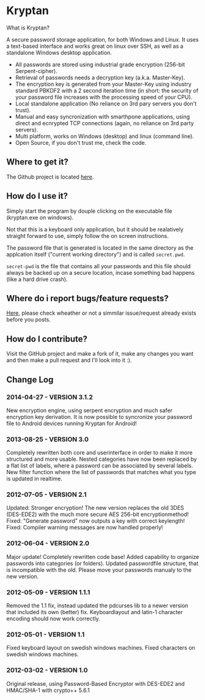 Kryptan
=======

What is Kryptan?

A secure password storage application, for both Windows and Linux. 
It uses a text-based interface and works great on linux over SSH, as 
well as a standalone Windows desktop application.

* All passwords are stored using industrial grade encryption (256-bit Serpent-cipher).
* Retrieval of passwords needs a decryption key (a.k.a. Master-Key).
* The encryption key is generated from your Master-Key using industry standard PBKDF2 with a 2 second iteration time (in short: the security of your password file increases with the processing speed of your CPU).
* Local standalone application (No reliance on 3rd pary servers you don't trust).
* Manual and easy syncronization with smarthpone applications, using direct and ecnrypted TCP connections (again, no reliance on 3rd party servers).
* Multi platform, works on Windows (desktop) and linux (command line).
* Open Source, if you don't trust me, check the code.

Where to get it?
----------------

The Github project is located [here](https://github.com/alex-caelus/kryptan/releases).

How do I use it?
----------------

Simply start the program by douple clicking on the executable file (kryptan.exe on windows).

Not that this is a keyboard only application, but it should be realatively straight forward to use, simply follow the on screen instructions.

The password file that is generated is located in the same directory as the applcation itself ("current working directory") and is called `secret.pwd`.

`secret-pwd` is the file that contains all your passwords and this file should always be backed up on a secure location, incase something bad happens (like a hard drive crash).

Where do i report bugs/feature requests?
----------------------------------------

[Here](https://github.com/alex-caelus/kryptan/issues), please check wheather or not a simmilar issue/request already exists before you posts.

How do I contribute?
--------------------

Visit the GitHub project and make a fork of it, make any changes you want and then make a pull request and I'll look into it :).

Change Log
----------

### 2014-04-27 - VERSION 3.1.2
New encryption engine, using serpent encryption and much safer encryption key derivation.
It is now possible to syncronize your password file to Android devices running Kryptan for Android!

### 2013-08-25 - VERSION 3.0
Completely rewritten both core and userinterface in order to make it more structured and more usable.
Nested categories have now been replaced by a flat list of labels, where a password can be associated by several labels.
New filter function where the list of passwords that matches what you type is updated in realtime.

### 2012-07-05 - VERSION 2.1
Updated: Stronger encryption! The new version replaces the old 3DES (DES-EDE2) with the much more secure AES 256-bit encryptionmethod!
Fixed: "Generate password" now outputs a key with correct keylength!
Fixed: Compiler warning messages are now handled properly!

### 2012-06-04 - VERSION 2.0
Major update! Completely rewritten code base!
Added capability to organize passwords into categories (or folders).
Updated passwordfile structure, that is incompatible with the old. Please move your passwords manualy to the new version.

### 2012-05-09 - VERSION 1.1.1
Removed the 1.1 fix, instead updated the pdcurses lib to a newer version that included its own (better) fix.
Keyboardlayout and latin-1 character encoding should now work correctly.

### 2012-05-01 - VERSION 1.1
Fixed keyboard layout on swedish windows machines.
Fixed characters on swedish windows machines.

### 2012-03-02 - VERSION 1.0
Original release, using Password-Based Encryptor with DES-EDE2 and HMAC/SHA-1 with crypto++ 5.6.1

